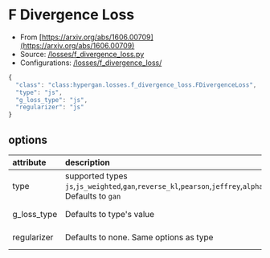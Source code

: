 # F Divergence Loss

* From [https://arxiv.org/abs/1606.00709](https://arxiv.org/abs/1606.00709)
* Source: [/losses/f\_divergence\_loss.py](https://github.com/HyperGAN/HyperGAN/tree/pytorch/hypergan/losses/f_divergence_loss.py)
* Configurations: [/losses/f\_divergence\_loss/](https://github.com/HyperGAN/HyperGAN/tree/pytorch/hypergan/configurations/components/losses/f_divergence_loss/)

```javascript
{
  "class": "class:hypergan.losses.f_divergence_loss.FDivergenceLoss",
  "type": "js",
  "g_loss_type": "js",
  "regularizer": "js"
}
```

## options

| attribute | description | type |
| :--- | :--- | :--- |
| type | supported types `js`,`js_weighted`,`gan`,`reverse_kl`,`pearson`,`jeffrey`,`alpha1`,`alpha2`,`squared_hellinger`,`neyman`,`total_variation`,`alpha1`.  Defaults to `gan` | string \(optional\) |
| g\_loss\_type | Defaults to type's value | string \(optional\) |
| regularizer | Defaults to none.  Same options as type | string \(optional\) |

